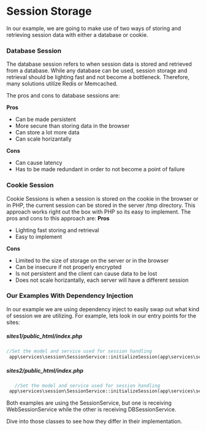 # Session Storage

In our example, we are going to make use of two ways of storing and retrieving session data with either a database or cookie.

### Database Session
The database session refers to when session data is stored and retrieved from a database. While any database can be used, session storage and retrieval should be lighting fast and not become a bottleneck. Therefore, many solutions utilize Redis or Memcached. 

The pros and cons to database sessions are:

**Pros**
- Can be made persistent
- More secure than storing data in the browser
- Can store a lot more data
- Can scale horizantally

**Cons**
- Can cause latency
- Has to be made redundant in order to not become a point of failure

### Cookie Session

Cookie Sessions is when a session is stored on the cookie in the browser or in PHP, the current session can be stored in the server /tmp directory. This approach works right out the box with PHP so its easy to implement. The pros and cons to this approach are:
**Pros**
- Lighting fast storing and retrieval
- Easy to implement

**Cons**

- Limited to the size of storage on the server or in the browser
- Can be insecure if not properly encrypted
- Is not persistent and the client can cause data to be lost
- Does not scale horizantally, each server will have a different session

### Our Examples With Dependency Injection

In our example we are using dependency inject to easily swap out what kind of session we are utilizing. For example, lets look in our entry points for the sites:
##### sites1/public_html/index.php
```php
//Set the model and service used for session handling
 app\services\session\SessionService::initializeSession(app\services\session\WebSessionService::initializeSession(''), true);
```
 
#####  sites2/public_html/index.php
```php
   //Set the model and service used for session handling
 app\services\session\SessionService::initializeSession(app\services\session\DBSessionService::initializeSession('app\models\uuid\Sessions'), true);
```
Both examples are using the SessionService, but one is receiving  WebSessionService while the other is receiving  DBSessionService.

Dive into those classes to see how they differ in their implementation.